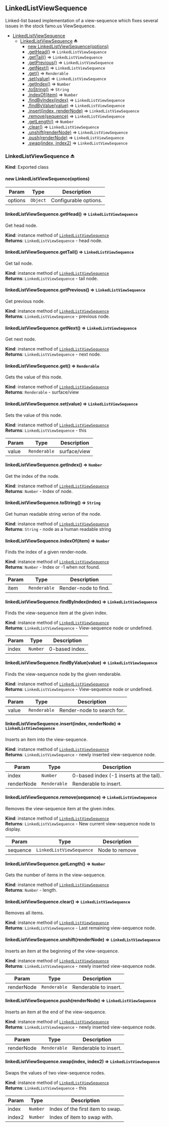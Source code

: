 <a name="module_LinkedListViewSequence"></a>
## LinkedListViewSequence
Linked-list based implementation of a view-sequence which fixes
several issues in the stock famo.us ViewSequence.


* [LinkedListViewSequence](#module_LinkedListViewSequence)
  * [LinkedListViewSequence](#exp_module_LinkedListViewSequence--LinkedListViewSequence) ⏏
    * [new LinkedListViewSequence(options)](#new_module_LinkedListViewSequence--LinkedListViewSequence_new)
    * [.getHead()](#module_LinkedListViewSequence--LinkedListViewSequence+getHead) ⇒ <code>LinkedListViewSequence</code>
    * [.getTail()](#module_LinkedListViewSequence--LinkedListViewSequence+getTail) ⇒ <code>LinkedListViewSequence</code>
    * [.getPrevious()](#module_LinkedListViewSequence--LinkedListViewSequence+getPrevious) ⇒ <code>LinkedListViewSequence</code>
    * [.getNext()](#module_LinkedListViewSequence--LinkedListViewSequence+getNext) ⇒ <code>LinkedListViewSequence</code>
    * [.get()](#module_LinkedListViewSequence--LinkedListViewSequence+get) ⇒ <code>Renderable</code>
    * [.set(value)](#module_LinkedListViewSequence--LinkedListViewSequence+set) ⇒ <code>LinkedListViewSequence</code>
    * [.getIndex()](#module_LinkedListViewSequence--LinkedListViewSequence+getIndex) ⇒ <code>Number</code>
    * [.toString()](#module_LinkedListViewSequence--LinkedListViewSequence+toString) ⇒ <code>String</code>
    * [.indexOf(item)](#module_LinkedListViewSequence--LinkedListViewSequence+indexOf) ⇒ <code>Number</code>
    * [.findByIndex(index)](#module_LinkedListViewSequence--LinkedListViewSequence+findByIndex) ⇒ <code>LinkedListViewSequence</code>
    * [.findByValue(value)](#module_LinkedListViewSequence--LinkedListViewSequence+findByValue) ⇒ <code>LinkedListViewSequence</code>
    * [.insert(index, renderNode)](#module_LinkedListViewSequence--LinkedListViewSequence+insert) ⇒ <code>LinkedListViewSequence</code>
    * [.remove(sequence)](#module_LinkedListViewSequence--LinkedListViewSequence+remove) ⇒ <code>LinkedListViewSequence</code>
    * [.getLength()](#module_LinkedListViewSequence--LinkedListViewSequence+getLength) ⇒ <code>Number</code>
    * [.clear()](#module_LinkedListViewSequence--LinkedListViewSequence+clear) ⇒ <code>LinkedListViewSequence</code>
    * [.unshift(renderNode)](#module_LinkedListViewSequence--LinkedListViewSequence+unshift) ⇒ <code>LinkedListViewSequence</code>
    * [.push(renderNode)](#module_LinkedListViewSequence--LinkedListViewSequence+push) ⇒ <code>LinkedListViewSequence</code>
    * [.swap(index, index2)](#module_LinkedListViewSequence--LinkedListViewSequence+swap) ⇒ <code>LinkedListViewSequence</code>

<a name="exp_module_LinkedListViewSequence--LinkedListViewSequence"></a>
### LinkedListViewSequence ⏏
**Kind**: Exported class  
<a name="new_module_LinkedListViewSequence--LinkedListViewSequence_new"></a>
#### new LinkedListViewSequence(options)

| Param | Type | Description |
| --- | --- | --- |
| options | <code>Object</code> | Configurable options. |

<a name="module_LinkedListViewSequence--LinkedListViewSequence+getHead"></a>
#### linkedListViewSequence.getHead() ⇒ <code>LinkedListViewSequence</code>
Get head node.

**Kind**: instance method of <code>[LinkedListViewSequence](#exp_module_LinkedListViewSequence--LinkedListViewSequence)</code>  
**Returns**: <code>LinkedListViewSequence</code> - head node.  
<a name="module_LinkedListViewSequence--LinkedListViewSequence+getTail"></a>
#### linkedListViewSequence.getTail() ⇒ <code>LinkedListViewSequence</code>
Get tail node.

**Kind**: instance method of <code>[LinkedListViewSequence](#exp_module_LinkedListViewSequence--LinkedListViewSequence)</code>  
**Returns**: <code>LinkedListViewSequence</code> - tail node.  
<a name="module_LinkedListViewSequence--LinkedListViewSequence+getPrevious"></a>
#### linkedListViewSequence.getPrevious() ⇒ <code>LinkedListViewSequence</code>
Get previous node.

**Kind**: instance method of <code>[LinkedListViewSequence](#exp_module_LinkedListViewSequence--LinkedListViewSequence)</code>  
**Returns**: <code>LinkedListViewSequence</code> - previous node.  
<a name="module_LinkedListViewSequence--LinkedListViewSequence+getNext"></a>
#### linkedListViewSequence.getNext() ⇒ <code>LinkedListViewSequence</code>
Get next node.

**Kind**: instance method of <code>[LinkedListViewSequence](#exp_module_LinkedListViewSequence--LinkedListViewSequence)</code>  
**Returns**: <code>LinkedListViewSequence</code> - next node.  
<a name="module_LinkedListViewSequence--LinkedListViewSequence+get"></a>
#### linkedListViewSequence.get() ⇒ <code>Renderable</code>
Gets the value of this node.

**Kind**: instance method of <code>[LinkedListViewSequence](#exp_module_LinkedListViewSequence--LinkedListViewSequence)</code>  
**Returns**: <code>Renderable</code> - surface/view  
<a name="module_LinkedListViewSequence--LinkedListViewSequence+set"></a>
#### linkedListViewSequence.set(value) ⇒ <code>LinkedListViewSequence</code>
Sets the value of this node.

**Kind**: instance method of <code>[LinkedListViewSequence](#exp_module_LinkedListViewSequence--LinkedListViewSequence)</code>  
**Returns**: <code>LinkedListViewSequence</code> - this  

| Param | Type | Description |
| --- | --- | --- |
| value | <code>Renderable</code> | surface/view |

<a name="module_LinkedListViewSequence--LinkedListViewSequence+getIndex"></a>
#### linkedListViewSequence.getIndex() ⇒ <code>Number</code>
Get the index of the node.

**Kind**: instance method of <code>[LinkedListViewSequence](#exp_module_LinkedListViewSequence--LinkedListViewSequence)</code>  
**Returns**: <code>Number</code> - Index of node.  
<a name="module_LinkedListViewSequence--LinkedListViewSequence+toString"></a>
#### linkedListViewSequence.toString() ⇒ <code>String</code>
Get human readable string verion of the node.

**Kind**: instance method of <code>[LinkedListViewSequence](#exp_module_LinkedListViewSequence--LinkedListViewSequence)</code>  
**Returns**: <code>String</code> - node as a human readable string  
<a name="module_LinkedListViewSequence--LinkedListViewSequence+indexOf"></a>
#### linkedListViewSequence.indexOf(item) ⇒ <code>Number</code>
Finds the index of a given render-node.

**Kind**: instance method of <code>[LinkedListViewSequence](#exp_module_LinkedListViewSequence--LinkedListViewSequence)</code>  
**Returns**: <code>Number</code> - Index or -1 when not found.  

| Param | Type | Description |
| --- | --- | --- |
| item | <code>Renderable</code> | Render-node to find. |

<a name="module_LinkedListViewSequence--LinkedListViewSequence+findByIndex"></a>
#### linkedListViewSequence.findByIndex(index) ⇒ <code>LinkedListViewSequence</code>
Finds the view-sequence item at the given index.

**Kind**: instance method of <code>[LinkedListViewSequence](#exp_module_LinkedListViewSequence--LinkedListViewSequence)</code>  
**Returns**: <code>LinkedListViewSequence</code> - View-sequence node or undefined.  

| Param | Type | Description |
| --- | --- | --- |
| index | <code>Number</code> | 0-based index. |

<a name="module_LinkedListViewSequence--LinkedListViewSequence+findByValue"></a>
#### linkedListViewSequence.findByValue(value) ⇒ <code>LinkedListViewSequence</code>
Finds the view-sequence node by the given renderable.

**Kind**: instance method of <code>[LinkedListViewSequence](#exp_module_LinkedListViewSequence--LinkedListViewSequence)</code>  
**Returns**: <code>LinkedListViewSequence</code> - View-sequence node or undefined.  

| Param | Type | Description |
| --- | --- | --- |
| value | <code>Renderable</code> | Render-node to search for. |

<a name="module_LinkedListViewSequence--LinkedListViewSequence+insert"></a>
#### linkedListViewSequence.insert(index, renderNode) ⇒ <code>LinkedListViewSequence</code>
Inserts an item into the view-sequence.

**Kind**: instance method of <code>[LinkedListViewSequence](#exp_module_LinkedListViewSequence--LinkedListViewSequence)</code>  
**Returns**: <code>LinkedListViewSequence</code> - newly inserted view-sequence node.  

| Param | Type | Description |
| --- | --- | --- |
| index | <code>Number</code> | 0-based index (-1 inserts at the tail). |
| renderNode | <code>Renderable</code> | Renderable to insert. |

<a name="module_LinkedListViewSequence--LinkedListViewSequence+remove"></a>
#### linkedListViewSequence.remove(sequence) ⇒ <code>LinkedListViewSequence</code>
Removes the view-sequence item at the given index.

**Kind**: instance method of <code>[LinkedListViewSequence](#exp_module_LinkedListViewSequence--LinkedListViewSequence)</code>  
**Returns**: <code>LinkedListViewSequence</code> - New current view-sequence node to display.  

| Param | Type | Description |
| --- | --- | --- |
| sequence | <code>LinkedListViewSequence</code> | Node to remove |

<a name="module_LinkedListViewSequence--LinkedListViewSequence+getLength"></a>
#### linkedListViewSequence.getLength() ⇒ <code>Number</code>
Gets the number of items in the view-sequence.

**Kind**: instance method of <code>[LinkedListViewSequence](#exp_module_LinkedListViewSequence--LinkedListViewSequence)</code>  
**Returns**: <code>Number</code> - length.  
<a name="module_LinkedListViewSequence--LinkedListViewSequence+clear"></a>
#### linkedListViewSequence.clear() ⇒ <code>LinkedListViewSequence</code>
Removes all items.

**Kind**: instance method of <code>[LinkedListViewSequence](#exp_module_LinkedListViewSequence--LinkedListViewSequence)</code>  
**Returns**: <code>LinkedListViewSequence</code> - Last remaining view-sequence node.  
<a name="module_LinkedListViewSequence--LinkedListViewSequence+unshift"></a>
#### linkedListViewSequence.unshift(renderNode) ⇒ <code>LinkedListViewSequence</code>
Inserts an item at the beginning of the view-sequence.

**Kind**: instance method of <code>[LinkedListViewSequence](#exp_module_LinkedListViewSequence--LinkedListViewSequence)</code>  
**Returns**: <code>LinkedListViewSequence</code> - newly inserted view-sequence node.  

| Param | Type | Description |
| --- | --- | --- |
| renderNode | <code>Renderable</code> | Renderable to insert. |

<a name="module_LinkedListViewSequence--LinkedListViewSequence+push"></a>
#### linkedListViewSequence.push(renderNode) ⇒ <code>LinkedListViewSequence</code>
Inserts an item at the end of the view-sequence.

**Kind**: instance method of <code>[LinkedListViewSequence](#exp_module_LinkedListViewSequence--LinkedListViewSequence)</code>  
**Returns**: <code>LinkedListViewSequence</code> - newly inserted view-sequence node.  

| Param | Type | Description |
| --- | --- | --- |
| renderNode | <code>Renderable</code> | Renderable to insert. |

<a name="module_LinkedListViewSequence--LinkedListViewSequence+swap"></a>
#### linkedListViewSequence.swap(index, index2) ⇒ <code>LinkedListViewSequence</code>
Swaps the values of two view-sequence nodes.

**Kind**: instance method of <code>[LinkedListViewSequence](#exp_module_LinkedListViewSequence--LinkedListViewSequence)</code>  
**Returns**: <code>LinkedListViewSequence</code> - this  

| Param | Type | Description |
| --- | --- | --- |
| index | <code>Number</code> | Index of the first item to swap. |
| index2 | <code>Number</code> | Index of item to swap with. |


